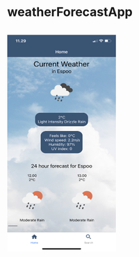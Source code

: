 # weatherForecastApp
<br />
  <a href="https://github.com/emiliaheikonenkoulu/weatherForecastApp">
    <img src="assets/Home.js.PNG" alt="Home.js" width="250" height="500">
  </a>
